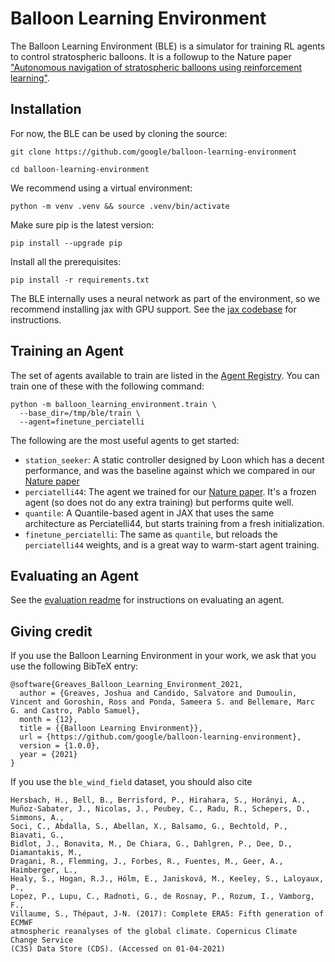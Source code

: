 # Balloon Learning Environment

The Balloon Learning Environment (BLE) is a simulator for training RL agents
to control stratospheric balloons. It is a followup to the Nature paper
["Autonomous navigation of stratospheric balloons using reinforcement learning"](https://www.nature.com/articles/s41586-020-2939-8).

## Installation

For now, the BLE can be used by cloning the source:

```
git clone https://github.com/google/balloon-learning-environment
```

```
cd balloon-learning-environment
```

We recommend using a virtual environment:

```
python -m venv .venv && source .venv/bin/activate
```

Make sure pip is the latest version:

```
pip install --upgrade pip
```

Install all the prerequisites:

```
pip install -r requirements.txt
```

The BLE internally uses a neural network as part of the environment, so we
recommend installing jax with GPU support.
See the [jax codebase](https://github.com/google/jax#pip-installation-gpu-cuda)
for instructions.

## Training an Agent
The set of agents available to train are listed in the [Agent
Registry](https://github.com/google/balloon-learning-environment/blob/master/balloon_learning_environment/agents/agent_registry.py).
You can train one of these with the following command:

```
python -m balloon_learning_environment.train \
  --base_dir=/tmp/ble/train \
  --agent=finetune_perciatelli
```

The following are the most useful agents to get started:

*  `station_seeker`: A static controller designed by Loon which has a decent
   performance, and was the baseline against which we compared in our
   [Nature paper](https://www.nature.com/articles/s41586-020-2939-8)
*  `perciatelli44`: The agent we trained for our
   [Nature paper](https://www.nature.com/articles/s41586-020-2939-8).
   It's a frozen agent (so does not do any extra training) but performs quite
    well.
*  `quantile`: A Quantile-based agent in JAX that uses the same
   architecture as Perciatelli44, but starts training from a fresh
   initialization.
*  `finetune_perciatelli`: The same as `quantile`, but reloads the
   `perciatelli44` weights, and is a great way to warm-start agent training.


## Evaluating an Agent

See the [evaluation readme](https://github.com/google/balloon-learning-environment/blob/master/balloon_learning_environment/eval/README.md) for instructions on evaluating an agent.

## Giving credit

If you use the Balloon Learning Environment in your work, we ask that you use
the following BibTeX entry:

```
@software{Greaves_Balloon_Learning_Environment_2021,
  author = {Greaves, Joshua and Candido, Salvatore and Dumoulin, Vincent and Goroshin, Ross and Ponda, Sameera S. and Bellemare, Marc G. and Castro, Pablo Samuel},
  month = {12},
  title = {{Balloon Learning Environment}},
  url = {https://github.com/google/balloon-learning-environment},
  version = {1.0.0},
  year = {2021}
}
```

If you use the `ble_wind_field` dataset, you should also cite

```
Hersbach, H., Bell, B., Berrisford, P., Hirahara, S., Horányi, A.,
Muñoz‐Sabater, J., Nicolas, J., Peubey, C., Radu, R., Schepers, D., Simmons, A.,
Soci, C., Abdalla, S., Abellan, X., Balsamo, G., Bechtold, P., Biavati, G.,
Bidlot, J., Bonavita, M., De Chiara, G., Dahlgren, P., Dee, D., Diamantakis, M.,
Dragani, R., Flemming, J., Forbes, R., Fuentes, M., Geer, A., Haimberger, L.,
Healy, S., Hogan, R.J., Hólm, E., Janisková, M., Keeley, S., Laloyaux, P.,
Lopez, P., Lupu, C., Radnoti, G., de Rosnay, P., Rozum, I., Vamborg, F.,
Villaume, S., Thépaut, J-N. (2017): Complete ERA5: Fifth generation of ECMWF
atmospheric reanalyses of the global climate. Copernicus Climate Change Service
(C3S) Data Store (CDS). (Accessed on 01-04-2021)
```

